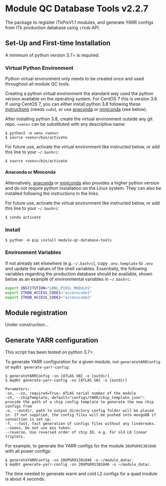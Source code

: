 # Module QC Database Tools v2.2.7

The package to regisiter ITkPixV1.1 modules, and generate YARR configs from ITk
production database using `itkdb` API.

## Set-Up and First-time Installation

A minimum of python version 3.7+ is required.

### Virtual Python Environment

Python virtual environment only needs to be created once and used throughout all
module QC tools.

Creating a python virtual environment the standard way used the python version
available on the operating system. For CentOS 7 this is version 3.6. If using
CentOS 7, you can either install python 3.8 following these
[instructions](https://tecadmin.net/install-python-3-8-centos/) (needs `sudo`),
or use [anaconda](https://docs.anaconda.com/anaconda/install/index.html) or
[miniconda](https://docs.conda.io/en/latest/miniconda.html) (see below).

After installing python 3.8, create the virtual environment outside any git
repo. `<venv>` can be substituted with any descriptive name:

```
$ python3 -m venv <venv>
$ source <venv>/bin/activate
```

For future use, activate the virtual environment like instructed below, or add
this line to your `~/.bashrc`:

```
$ source <venv>/bin/activate
```

#### Anaconda or Miniconda

Alternatively, [anaconda](https://docs.anaconda.com/anaconda/install/index.html)
or [miniconda](https://docs.conda.io/en/latest/miniconda.html) also provides a
higher python version and do not require python installation on the Linux
system. They can also be installed following the instructions in the links.

For future use, activate the virtual environment like instructed below, or add
this line to your `~/.bashrc`:

```
$ conda activate
```

### Install

```
$ python -m pip install module-qc-database-tools
```

### Environment Variables

If not already set elsewhere (e.g. `~/.bashrc`), copy `.env.template` to `.env`
and update the values of the shell variables. Essentially, the following
variables regarding the production database should be available, shown below as
an example of environmental variables in `~/.bashrc`:

```bash
export INSTITUTION="LBNL_PIXEL_MODULES"
export ITKDB_ACCESS_CODE1="accesscode1"
export ITKDB_ACCESS_CODE2="accesscode2"
```

## Module registration

Under construction...

## Generate YARR configuration

This script has been tested on python 3.7+.

To generate YARR configuration for a given module, run `generateYARRConfig` or
`mqdbt generate-yarr-config`:

```
$ generateYARRConfig -sn [ATLAS SN] -o [outdir]
$ mqdbt generate-yarr-config -sn [ATLAS SN] -o [outdir]

Parameters:
-sn, --sn, required=True: ATLAS serial number of the module
-ch, --chipTemplate, default="configs/YARR/chip_template.json": provide the path of a chip config template to generate the new chip configs from
-o, --outdir, path to output directory config folder will be placed in. If not supplied, the config files will be pushed into mongoDB if connection is set up.
-f, --fast, fast generation of configs files without any linebreaks.
--noeos, Do not use eos token.
--reverse, Use reversed order of chip ID, e.g. for old L0 linear triplets.
```

For example, to generate the YARR configs for the module `20UPGR91301046` with
all power configs:

```
$ generateYARRConfig -sn 20UPGR91301046 -o ~/module_data/.
$ mqdbt generate-yarr-config -sn 20UPGR91301046 -o ~/module_data/.
```

The time needed to generate warm and cold L2 configs for a quad module is about
4 seconds.
